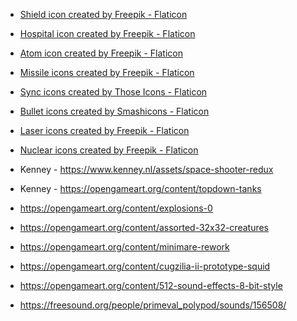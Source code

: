 

- <a href="https://www.flaticon.com/free-icons/shield" title="shield icons">Shield icon created by Freepik - Flaticon</a>
- <a href="https://www.flaticon.com/free-icons/hospital" title="hospital icons">Hospital icon created by Freepik - Flaticon</a>
- <a href="https://www.flaticon.com/free-icons/atom" title="atom icons">Atom icon created by Freepik - Flaticon</a>
- <a href="https://www.flaticon.com/free-icons/missile" title="missile icons">Missile icons created by Freepik - Flaticon</a>
- <a href="https://www.flaticon.com/free-icons/sync" title="sync icons">Sync icons created by Those Icons - Flaticon</a>
- <a href="https://www.flaticon.com/free-icons/bullet" title="bullet icons">Bullet icons created by Smashicons - Flaticon</a>
- <a href="https://www.flaticon.com/free-icons/laser" title="laser icons">Laser icons created by Freepik - Flaticon</a>
- <a href="https://www.flaticon.com/free-icons/nuclear" title="nuclear icons">Nuclear icons created by Freepik - Flaticon</a>

- Kenney - https://www.kenney.nl/assets/space-shooter-redux
- Kenney - https://opengameart.org/content/topdown-tanks


- https://opengameart.org/content/explosions-0
- https://opengameart.org/content/assorted-32x32-creatures
- https://opengameart.org/content/minimare-rework
- https://opengameart.org/content/cugzilia-ii-prototype-squid
- https://opengameart.org/content/512-sound-effects-8-bit-style

- https://freesound.org/people/primeval_polypod/sounds/156508/
